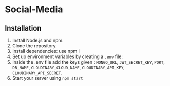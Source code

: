 ﻿# Social-Media

## Installation

1. Install Node.js and npm.
2. Clone the repository.
3. Install dependencies: use npm i 
4. Set up environment variables by creating a `.env` file:
5. Inside the .env file add the keys given : `MONGO_URL`, `JWT_SECRET_KEY`, `PORT`, `DB_NAME`, `CLOUDINARY_CLOUD_NAME`, `CLOUDINARY_API_KEY`, `CLOUDINARY_API_SECRET`.
6. Start your server using `npm start`

